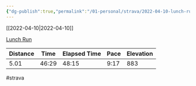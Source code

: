 ```yaml
---
{"dg-publish":true,"permalink":"/01-personal/strava/2022-04-10-lunch-run/"}
---
```



[[2022-04-10\|2022-04-10]]

[Lunch Run](https://www.strava.com/activities/6962213570)

| Distance | Time  | Elapsed Time | Pace | Elevation |
| -------- | ----- | ------------ | ---- | --------- |
| 5.01     | 46:29 | 48:15        | 9:17 | 883       |




#strava
